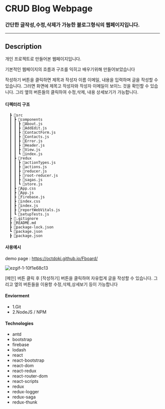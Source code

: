 # CRUD Blog Webpage 


 ### 간단한 글작성,수정,삭제가 가능한 블로그형식의 웹페이지입니다.

 -------

 ## Description

 개인 프로젝트로 만들어본 웹페이지입니다.

 기본적인 웹페이지의 흐름과 구조를 익히고 배우기위해 만들어보았습니다

 작성하기 버튼을 클릭하면 제목과 작성자 이름 이메일, 내용을 입력하며 글을 작성할 수 있습니다.
 그러면 화면에 제목고 작성자와 작성자 이메일이 보이느 것을 확인할 수 있습니다.
 그리 옆의 버튼들의 클릭하여 수정,삭제, 내용 상세보기가 가능합니다.
 
 #### 디렉터리 구조

      ┣ 📂src
      ┃ ┣ 📂components
      ┃ ┃ ┣ 📜About.js
      ┃ ┃ ┣ 📜AddEdit.js
      ┃ ┃ ┣ 📜ContactForm.js
      ┃ ┃ ┣ 📜Contacts.js
      ┃ ┃ ┣ 📜Error.js
      ┃ ┃ ┣ 📜Header.js
      ┃ ┃ ┣ 📜View.js
      ┃ ┃ ┗ 📜index.js
      ┃ ┣ 📂redux
      ┃ ┃ ┣ 📜actionTypes.js
      ┃ ┃ ┣ 📜actions.js
      ┃ ┃ ┣ 📜reducer.js
      ┃ ┃ ┣ 📜root-reducer.js
      ┃ ┃ ┣ 📜sagas.js
      ┃ ┃ ┗ 📜store.js
      ┃ ┣ 📜App.css
      ┃ ┣ 📜App.js
      ┃ ┣ 📜firebase.js
      ┃ ┣ 📜index.css
      ┃ ┣ 📜index.js
      ┃ ┣ 📜reportWebVitals.js
      ┃ ┗ 📜setupTests.js
      ┣ 📜.gitignore
      ┣ 📜README.md
      ┣ 📜package-lock.json
      ┗ 📜package.json
      ┣ 📜package.json

  #### 사용예시


 demo page : https://octdoki.github.io/Fboard/

 ![ezgif-1-10f1e68c13](https://user-images.githubusercontent.com/76845650/205107997-58066c81-3e4d-4a81-89e9-9910536f062c.gif)


 [메인] 버튼 클릭 후 [작성하기] 버튼을 클릭하여 자유럽게 글을 작성할 수 있습니다.
 그리고 옆의 버튼들을 이용항 수정,삭제,상세보기 등이 가능합니다


  #### Enviorment
  
  * 1.Git
  * 2.NodeJS / NPM




 #### Technologies
 * antd
 * bootstrap 
 * firebase 
 * lodash 
 * react
 * react-bootstrap
 * react-dom
 * react-redux
 * react-router-dom
 * react-scripts
 * redux
 * redux-logger
 * redux-saga
 * redux-thunk
 
 

